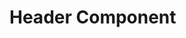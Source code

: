 # Header Component

<div id="root"></div>
<script src="assets/react-app/build/static/js/main.js"></script>
